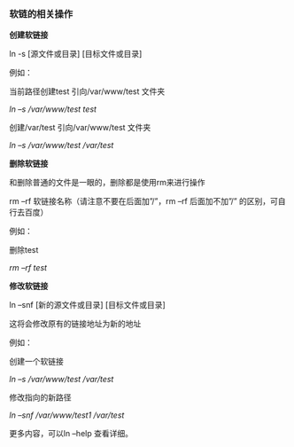 ### 软链的相关操作

**创建软链接**

ln  -s [源文件或目录] [目标文件或目录]

例如：

当前路径创建test 引向/var/www/test 文件夹 

*ln –s  /var/www/test test*

创建/var/test 引向/var/www/test 文件夹 

*ln –s  /var/www/test  /var/test* 

**删除软链接**

和删除普通的文件是一眼的，删除都是使用rm来进行操作

 rm –rf 软链接名称（请注意不要在后面加”/”，rm –rf 后面加不加”/” 的区别，可自行去百度）

例如：

删除test

*rm –rf test*

**修改软链接**

ln –snf  [新的源文件或目录] [目标文件或目录]

这将会修改原有的链接地址为新的地址

例如：

创建一个软链接

*ln –s  /var/www/test  /var/test*

修改指向的新路径

*ln –snf  /var/www/test1  /var/test*



更多内容，可以ln –help 查看详细。